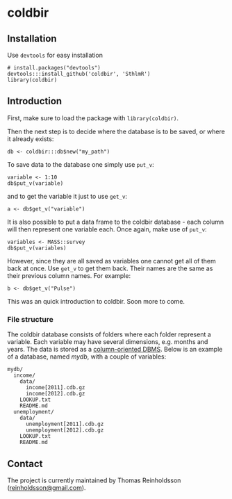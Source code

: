 # coldbir

## Installation

Use `devtools` for easy installation

    # install.packages("devtools")
    devtools:::install_github('coldbir', 'SthlmR')
    library(coldbir)

## Introduction

First, make sure to load the package with `library(coldbir)`.

Then the next step is to decide where the database is to be saved, or where it already exists:
    
    db <- coldbir:::db$new("my_path")
    
To save data to the database one simply use `put_v`:

    variable <- 1:10
    db$put_v(variable)
    
and to get the variable it just to use `get_v`:

    a <- db$get_v("variable")

It is also possible to put a data frame to the coldbir database - each column will then represent one variable each.
Once again, make use of `put_v`:

    variables <- MASS::survey
    db$put_v(variables)
    
However, since they are all saved as variables one cannot get all of them back at once. 
Use `get_v` to get them back. Their names are the same as their previous column names. For example:

    b <- db$get_v("Pulse")
    
This was an quick introduction to coldbir. Soon more to come.

### File structure

The coldbir database consists of folders where each folder represent a variable. 
Each variable may have several dimensions, e.g. months and years. 
The data is stored as a [column-oriented DBMS](http://en.wikipedia.org/wiki/Column-oriented_DBMS). 
Below is an example of a database, named *mydb*, with a couple of variables:

    mydb/
      income/
        data/
          income[2011].cdb.gz
          income[2012].cdb.gz
        LOOKUP.txt
        README.md
      unemployment/
        data/
          unemployment[2011].cdb.gz
          unemployment[2012].cdb.gz
        LOOKUP.txt
        README.md

## Contact

The project is currently maintained by Thomas Reinholdsson (<reinholdsson@gmail.com>).
